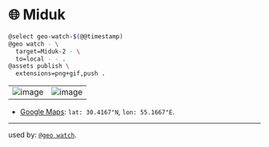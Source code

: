 # 🌐 Miduk

```bash
@select geo-watch-$(@@timestamp)
@geo watch - \
  target=Miduk-2 - \
  to=local - - .
@assets publish \
  extensions=png+gif,push .
```


| | |
|-|-|
| ![image](https://github.com/kamangir/assets/blob/main/geo-watch-2025-05-23-2ck64x/geo-watch-2025-05-23-2ck64x.gif?raw=true) | ![image](https://github.com/kamangir/assets/blob/main/geo-watch-2025-05-23-2ck64x_diff/geo-watch-2025-05-23-2ck64x_diff.gif?raw=true) |

 - [Google Maps](https://maps.app.goo.gl/vaVBoDgci6kJP2KEA): `lat: 30.4167"N`, `lon: 55.1667"E`.

---

used by: [`@geo watch`](../../).
